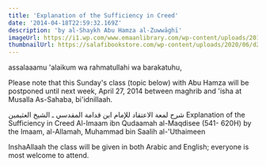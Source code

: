 ```yaml
---
title: 'Explanation of the Sufficiency in Creed'
date: '2014-04-18T22:59:32.169Z'
description: 'by al-Shaykh Abu Hamza al-Zuwwāghī'
imageUrl: https://i1.wp.com/www.emaanlibrary.com/wp-content/uploads/2017/11/Sufficiency.jpg
thumbnailUrl: https://salafibookstore.com/wp-content/uploads/2020/06/d2nIqQBTMJumyUhfsXuw_ARB080304191200.jpg
---
```


assalaaamu 'alaikum wa rahmatullahi wa barakatuhu,

Please note that this Sunday's class (topic below) with Abu Hamza will be postponed until next week, April 27, 2014 between maghrib and 'isha at Musalla As-Sahaba, bi'idnillaah.

شرح لمعة الاعتقاد للإمام ابن قدامة المقدسي ـ الشيخ العثيمين
Explanation of the Sufficiency in Creed
Al-Imaam ibn Qudaamah al-Maqdisee (541- 620H)
by the Imaam, al-Allamah, Muhammad bin Saalih al-'Uthaimeen

InshaAllaah the class will be given in both Arabic and English; everyone is most welcome to attend.
